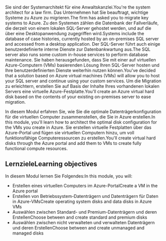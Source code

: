 <span data-ttu-id="f22e5-101">Sie sind der Systemarchitekt für eine Anwaltskanzlei.</span><span class="sxs-lookup"><span data-stu-id="f22e5-101">You're the system architect for a law firm.</span></span> <span data-ttu-id="f22e5-102">Das Unternehmen hat Sie beauftragt, wichtige Systeme zu Azure zu migrieren.</span><span class="sxs-lookup"><span data-stu-id="f22e5-102">The firm has asked you to migrate key systems to Azure.</span></span> <span data-ttu-id="f22e5-103">Zu den Systemen zählen die Datenbank der Fallverläufe, die derzeit von einem lokalen SQL-Server gehostet werden, und auf die über eine Desktopanwendung zugegriffen wird.</span><span class="sxs-lookup"><span data-stu-id="f22e5-103">Systems include the database of case histories, currently hosted by an on-premises SQL server and accessed from a desktop application.</span></span> <span data-ttu-id="f22e5-104">Der SQL-Server führt auch einige benutzerdefinierte interne Dienste zur Datenbankwartung aus.</span><span class="sxs-lookup"><span data-stu-id="f22e5-104">The SQL server also runs some custom in-house services to perform database maintenance.</span></span> <span data-ttu-id="f22e5-105">Sie haben herausgefunden, dass Sie mit einer auf virtuellen Azure-Computern (VMs) basierenden Lösung Ihren SQL-Server hosten und Ihre benutzerdefinierten Dienste weiterhin nutzen können.</span><span class="sxs-lookup"><span data-stu-id="f22e5-105">You've decided that a solution based on Azure virtual machines (VMs) will allow you to host your SQL server and continue using your custom services.</span></span> <span data-ttu-id="f22e5-106">Um die Migration zu erleichtern, erstellen Sie auf Basis der Inhalte Ihres vorhandenen lokalen Servers eine virtuelle Azure-Festplatte.</span><span class="sxs-lookup"><span data-stu-id="f22e5-106">You'll create an Azure virtual hard disk based on the contents of your existing on-premises server to ease migration.</span></span>

<span data-ttu-id="f22e5-107">In diesem Modul erfahren Sie, wie Sie die optimale Datenträgerkonfiguration für die virtuellen Computer zusammenstellen, die Sie in Azure erstellen.</span><span class="sxs-lookup"><span data-stu-id="f22e5-107">In this module, you'll learn how to architect the optimal disk configuration for the VMs you create in Azure.</span></span> <span data-ttu-id="f22e5-108">Sie erstellen virtuelle Festplatten über das Azure-Portal und fügen sie virtuellen Computern hinzu, um voll funktionsfähige Computeressourcen zu erstellen.</span><span class="sxs-lookup"><span data-stu-id="f22e5-108">You'll create virtual hard disks through the Azure portal and add them to VMs to create fully functional compute resources.</span></span>

## <a name="learning-objectives"></a><span data-ttu-id="f22e5-109">Lernziele</span><span class="sxs-lookup"><span data-stu-id="f22e5-109">Learning objectives</span></span>

<span data-ttu-id="f22e5-110">In diesem Modul lernen Sie Folgendes:</span><span class="sxs-lookup"><span data-stu-id="f22e5-110">In this module, you will:</span></span>

- <span data-ttu-id="f22e5-111">Erstellen eines virtuellen Computers im Azure-Portal</span><span class="sxs-lookup"><span data-stu-id="f22e5-111">Create a VM in the Azure portal</span></span>
- <span data-ttu-id="f22e5-112">Erstellen von Betriebssystem-Datenträgern und Datenträgern für Daten in Azure-VMs</span><span class="sxs-lookup"><span data-stu-id="f22e5-112">Create operating system disks and data disks in Azure VMs</span></span>
- <span data-ttu-id="f22e5-113">Auswählen zwischen Standard- und Premium-Datenträgern und deren Erstellen</span><span class="sxs-lookup"><span data-stu-id="f22e5-113">Choose between and create standard and premium disks</span></span>
- <span data-ttu-id="f22e5-114">Auswählen zwischen nicht verwalteten und verwalteten Datenträgern und deren Erstellen</span><span class="sxs-lookup"><span data-stu-id="f22e5-114">Choose between and create unmanaged and managed disks</span></span>
